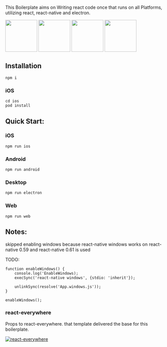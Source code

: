 This Boilerplate aims on Writing react code once that runs on all Platforms, utilizing react, react-native and electron.

[<img src="https://icons-for-free.com/iconfiles/png/512/design+development+facebook+framework+mobile+react+icon-1320165723839064798.png" width="100">](https://facebook.github.io/react-native/)
[<img src="https://upload.wikimedia.org/wikipedia/commons/thumb/9/91/Electron_Software_Framework_Logo.svg/1200px-Electron_Software_Framework_Logo.svg.png" width="100">](https://electronjs.org/)
[<img src="https://raw.githubusercontent.com/remojansen/logo.ts/master/ts.png" width="100">](https://www.typescriptlang.org/)
[<img src="https://camo.githubusercontent.com/b8606e6a237d8e7e7800067f0f739129da1fa6f8/687474703a2f2f7365656b6c6f676f2e636f6d2f696d616765732f4a2f6a6573742d6c6f676f2d463939303145424246372d7365656b6c6f676f2e636f6d2e706e67" width="100">](https://jestjs.io/)

## Installation
```
npm i
```
### iOS
```
cd ios
pod install
```

## Quick Start:

### iOS
```
npm run ios
```

### Android
```
npm run android
```

### Desktop
```
npm run electron
```

### Web
```
npm run web
```

## Notes:

skipped enabling windows because react-native windows works on react-native 0.59 and react-native 0.61 is used

TODO:


```
function enableWindows() {
    console.log('EnableWindows);
    execSync('react-native windows', {stdio: 'inherit'});

    unlinkSync(resolve('App.windows.js'));
}

enableWindows();
```

### react-everywhere

Props to react-everywhere. that template delivered the base for this boilerplate.

[![react-everywhere](https://camo.githubusercontent.com/b3394b073659a75910aebdee0eaf430f1c9f2c5e/68747470733a2f2f7332382e706f7374696d6167652e6f72672f3461307a77316567642f72652d73746172745f312e706e67)](https://github.com/react-everywhere)
